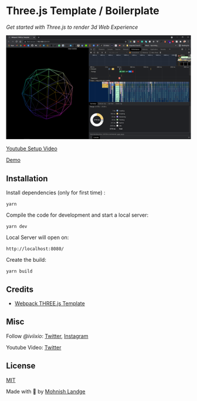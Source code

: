 # Three.js Template / Boilerplate

*Get started with Three.js to render 3d Web Experience*

![Image Title](https://github.com/mohnishlandge/webgl-assets/blob/main/Screenshot%20(159).png)

[Youtube Setup Video](https://tympanus.net/codrops/?p=)

[Demo](https://tympanus.net/codrops/2020/06/02/kinetic-typography-with-three-js/)


## Installation

Install dependencies (only for first time) :

```
yarn
```

Compile the code for development and start a local server:

```
yarn dev
```

Local Server will open on:

```
http://localhost:8080/
```

Create the build:

```
yarn build
```

## Credits

- [Webpack THREE.js Template](https://github.com/brunosimon/webpack-three-js-template)

## Misc

Follow *@iviixio*: [Twitter](https://twitter.com/iviixio), [Instagram](https://www.instagram.com/iviixio/)

Youtube Video: [Twitter](http://www.twitter.com/codrops)

## License
[MIT](LICENSE)

Made with :blue_heart: by [Mohnish Landge](http://www.codrops.com)
